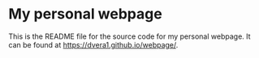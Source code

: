 # My personal webpage

This is the README file for the source code for my personal webpage. It can be found at <https://dvera1.github.io/webpage/>. 

